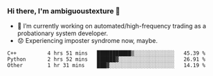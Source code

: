 ### Hi there, I'm ambiguoustexture 👋

<!--
**ambiguoustexture/ambiguoustexture** is a ✨ _special_ ✨ repository because its `README.md` (this file) appears on your GitHub profile.

Here are some ideas to get you started:
-->
- 🔭 I’m currently working on automated/high-frequency trading as a probationary system developer.
- :worried: Experiencing imposter syndrome now, maybe.

<!--START_SECTION:waka-->

```text
C++          4 hrs 51 mins   ███████████▒░░░░░░░░░░░░░   45.39 %
Python       2 hrs 52 mins   ██████▓░░░░░░░░░░░░░░░░░░   26.91 %
Other        1 hr 31 mins    ███▓░░░░░░░░░░░░░░░░░░░░░   14.19 %
```

<!--END_SECTION:waka-->
